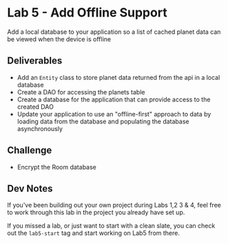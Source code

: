 # Lab 5 - Add Offline Support
Add a local database to your application so a list of cached planet data can be viewed when the device is offline

## Deliverables
- Add an `Entity` class to store planet data returned from the api in a local database
- Create a DAO for accessing the planets table
- Create a database for the application that can provide access to the created DAO
- Update your application to use an "offline-first" approach to data by loading data from the database and populating the database asynchronously

## Challenge
- Encrypt the Room database

## Dev Notes
If you've been building out your own project during Labs 1,2 3 & 4, feel free to work through this lab in the project you already have set up.

If you missed a lab, or just want to start with a clean slate, you can check out the `lab5-start` tag and start working on Lab5 from there.